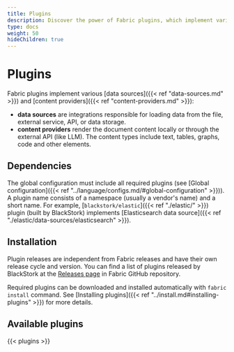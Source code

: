 ```yaml
---
title: Plugins
description: Discover the power of Fabric plugins, which implement various data sources and content providers to enhance your templating experience. Data sources enable loading data from files, external services, APIs, or data storage, while content providers render document content locally or via external APIs, supporting text, tables, graphs, code, and more.
type: docs
weight: 50
hideChildren: true
---
```


# Plugins

Fabric plugins implement various [data sources]({{< ref "data-sources.md" >}}) and [content providers]({{< ref "content-providers.md" >}}):

- **data sources** are integrations responsible for loading data from the file, external service, API, or data storage.
- **content providers** render the document content locally or through the external API (like LLM). The content types include text, tables, graphs, code and other elements.

## Dependencies

The global configuration must include all required plugins (see [Global configuration]({{< ref "../language/configs.md/#global-configuration" >}})). A plugin name consists of a namespace (usually a vendor's name) and a short name. For example, [`blackstork/elastic`]({{< ref "./elastic/" >}}) plugin (built by BlackStork) implements [Elasticsearch data source]({{< ref "./elastic/data-sources/elasticsearch" >}}).

## Installation

Plugin releases are independent from Fabric releases and have their own release cycle and version. You can find a list of plugins released by BlackStork at the [Releases page](https://github.com/blackstork-io/fabric/releases) in Fabric GitHub repository.

Required plugins can be downloaded and installed automatically with `fabric install` command. See [Installing plugins]({{< ref "../install.md#installing-plugins" >}}) for more details.

## Available plugins

{{< plugins >}}
